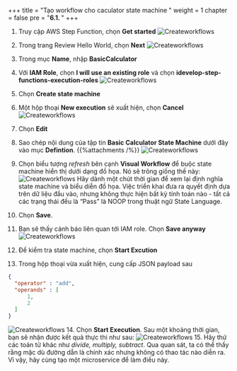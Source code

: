 +++
title = "Tạo workflow cho caculator state machine "
weight = 1
chapter = false
pre = "<b>6.1. </b>"
+++

1. Truy cập AWS Step Function, chọn **Get started**
![Createworkflows](../../../images/6/1.png?width=90pc)
2. Trong trang Review Hello World, chọn **Next**
![Createworkflows](../../../images/6/2.png?width=90pc)
3. Trong mục **Name**, nhập **BasicCalculator**
4. Với **IAM Role**, chọn **I will use an existing role** và chọn **idevelop-step-functions-execution-roles**
![Createworkflows](../../../images/6/3.png?width=90pc)
5. Chọn **Create state machine**
6. Một hộp thoại **New execution** sẽ xuất hiện, chọn **Cancel**
![Createworkflows](../../../images/6/4.png?width=90pc)
7. Chọn **Edit**

8. Sao chép nội dung của tập tin **Basic Calculator State Machine** dưới đây vào mục **Defintion**.
{{%attachments /%}}
![Createworkflows](../../../images/6/5.png?width=90pc)
9.  Chọn biểu tượng *refresh* bên cạnh **Visual Workflow** để buộc state machine hiển thị dưới dạng đồ họa. Nó sẽ trông giống thế này:
![Createworkflows](../../../images/6/7.png?width=90pc)
Hãy dành một chút thời gian để xem lại định nghĩa state machine và biểu diễn đồ họa. Việc triển khai đưa ra quyết định dựa trên dữ liệu đầu vào, nhưng không thực hiện bất kỳ tính toán nào - tất cả các trạng thái đều là “Pass” là NOOP trong thuật ngữ State Language.
10.  Chọn **Save**.
11.  Bạn sẽ thấy cảnh báo liên quan tới IAM role. Chọn **Save anyway**
![Createworkflows](../../../images/6/6.png?width=50pc)
12.  Để kiểm tra state machine, chọn **Start Excution**
13.  Trong hộp thoại vừa xuất hiện, cung cấp JSON payload sau
```JSON
{
  "operator" : "add",
  "operands" : [
      1,
      2
  ]
}
```
![Createworkflows](../../../images/6/8.png?width=90pc)
14.   Chọn **Start Execution**. Sau một khoảng thời gian, bạn sẽ nhận được kết quả thực thi như sau:
![Createworkflows](../../../images/6/9.png?width=90pc)
15.   Hãy thử các toán tử khác như *divide, multiply, subtract*. Qua quan sát, ta có thể thấy rằng mặc dù đường dẫn là chính xác nhưng không có thao tác nào diễn ra. Vì vậy, hãy cùng tạo một microservice để làm điều này.